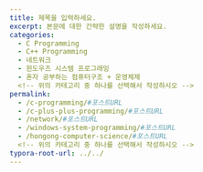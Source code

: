 ```yaml
---
title: 제목을 입력하세요.
excerpt: 본문에 대한 간략한 설명을 작성하세요.
categories: 
  - C Programming
  - C++ Programming
  - 네트워크
  - 윈도우즈 시스템 프로그래밍
  - 혼자 공부하는 컴퓨터구조 + 운영체제
  <!-- 위의 카테고리 중 하나를 선택해서 작성하시오 -->
permalink: 
  - /c-programming/#포스트URL
  - /c-plus-plus-programming/#포스트URL
  - /network/#포스트URL
  - /windows-system-programming/#포스트URL
  - /hongong-computer-science/#포스트URL
  <!-- 위의 카테고리 중 하나를 선택해서 작성하시오 -->
typora-root-url: ../../
---
```


